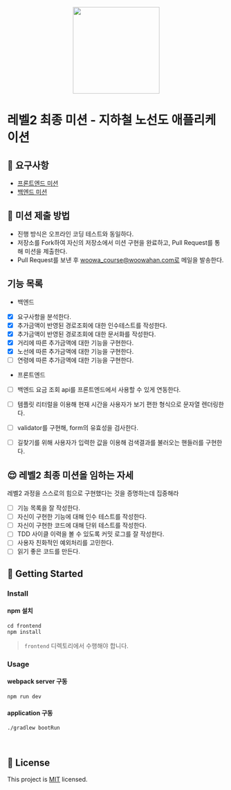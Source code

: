 <p align="center">
    <img width="200px;" src="https://raw.githubusercontent.com/woowacourse/atdd-subway-admin-frontend/master/images/main_logo.png"/>
</p>

# 레벨2 최종 미션 - 지하철 노선도 애플리케이션

## 🎯 요구사항
- [프론트엔드 미션](https://github.com/woowacourse/atdd-subway-2020/blob/master/frontend-mission.md)
- [백엔드 미션](https://github.com/woowacourse/atdd-subway-2020/blob/master/backend-mission.md)

## 🤔 미션 제출 방법
- 진행 방식은 오프라인 코딩 테스트와 동일하다.
- 저장소를 Fork하여 자신의 저장소에서 미션 구현을 완료하고, Pull Request를 통해 미션을 제출한다.
- Pull Request를 보낸 후 woowa_course@woowahan.com로 메일을 발송한다.

## 기능 목록
- 백엔드 
- [x] 요구사항을 분석한다.
- [x] 추가금액이 반영된 경로조회에 대한 인수테스트를 작성한다. 
- [x] 추가금액이 반영된 경로조회에 대한 문서화를 작성한다. 
- [x] 거리에 따른 추가금액에 대한 기능을 구현한다. 
- [x] 노선에 따른 추가금액에 대한 기능을 구현한다. 
- [ ] 연령에 따른 추가금액에 대한 기능을 구현한다. 

- 프론트엔드
- [ ]  백엔드 요금 조회 api를 프론트엔드에서 사용할 수 있게 연동한다.
- [ ]  템플릿 리터럴을 이용해 현재 시간을 사용자가 보기 편한 형식으로 문자열 렌더링한다.
- [ ]  validator를 구현해, form의 유효성을 검사한다.
- [ ]  길찾기를 위해 사용자가 입력한 값을 이용해 검색결과를 불러오는 핸들러를 구현한다.


## 😌 레벨2 최종 미션을 임하는 자세
레벨2 과정을 스스로의 힘으로 구현했다는 것을 증명하는데 집중해라
- [ ] 기능 목록을 잘 작성한다.  
- [ ] 자신이 구현한 기능에 대해 인수 테스트를 작성한다.
- [ ] 자신이 구현한 코드에 대해 단위 테스트를 작성한다.
- [ ] TDD 사이클 이력을 볼 수 있도록 커밋 로그를 잘 작성한다.
- [ ] 사용자 친화적인 예외처리를 고민한다.
- [ ] 읽기 좋은 코드를 만든다.

## 🚀 Getting Started

### Install
#### npm 설치
```
cd frontend
npm install
```
> `frontend` 디렉토리에서 수행해야 합니다.

### Usage
#### webpack server 구동
```
npm run dev
```
#### application 구동
```
./gradlew bootRun
```
<br>

## 📝 License

This project is [MIT](https://github.com/woowacourse/atdd-subway-2020/blob/master/LICENSE.md) licensed.
